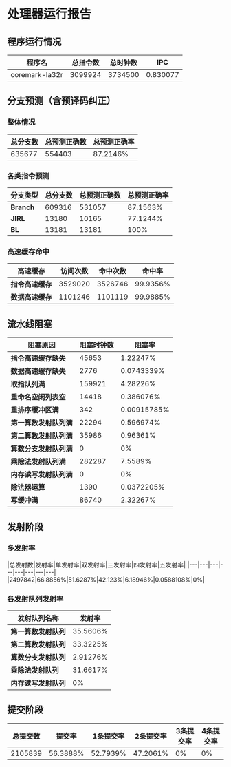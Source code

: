 # 处理器运行报告
## 程序运行情况
|程序名|总指令数|总时钟数|IPC|
|---|---|---|---|
|coremark-la32r|3099924|3734500|0.830077|

## 分支预测（含预译码纠正）
### 整体情况
|总分支数|总预测正确数|总预测正确率|
|---|---|---|
|635677|554403|87.2146%|

### 各类指令预测
|分支类型|总分支数|总预测正确数|总预测正确率|
|---|---|---|---|
|**Branch**| 609316 | 531057 | 87.1563%|
|**JIRL**| 13180 | 10165 | 77.1244%|
|**BL**| 13181 | 13181 | 100%|

### 高速缓存命中
|高速缓存|访问次数|命中次数|命中率|
|---|---|---|---|
|**指令高速缓存**| 3529020 | 3526746 | 99.9356%|
|**数据高速缓存**| 1101246 | 1101119 | 99.9885%|
## 流水线阻塞
|阻塞原因|阻塞时钟数|阻塞率|
|---|---|---|
|**指令高速缓存缺失**| 45653 | 1.22247%|
|**数据高速缓存缺失**| 2776 | 0.0743339%|
|**取指队列满**| 159921 | 4.28226%|
|**重命名空闲列表空**|14418 | 0.386076%|
|**重排序缓冲区满**|342 | 0.00915785%|
|**第一算数发射队列满**|22294 | 0.596974%|
|**第二算数发射队列满**|35986 | 0.96361%|
|**算数分支发射队列满**|0 | 0%|
|**乘除法发射队列满**|282287 | 7.5589%|
|**内存读写发射队列满**|0 | 0%|
|**除法器运算**|1390 | 0.0372205%|
|**写缓冲满**|86740 | 2.32267%|

## 发射阶段
### 多发射率
|总发射数|发射率|单发射率|双发射率|三发射率|四发射率|五发射率|
|---|---|---|---|---|---|---|---|
|2497842|66.8856%|51.6287%|42.123%|6.18946%|0.0588108%|0%|

### 各发射队列发射率
|发射队列名称|发射率|
|---|---|
|**第一算数发射队列**|35.5606%|
|**第二算数发射队列**|33.3225%|
|**算数分支发射队列**|2.91276%|
|**乘除法发射队列**|31.6617%|
|**内存读写发射队列**|0%|

## 提交阶段
|总提交数|提交率|1条提交率|2条提交率|3条提交率|4条提交率|
|---|---|---|---|---|---|
|2105839|56.3888%|52.7939%|47.2061%|0%|0%|
